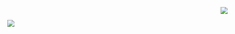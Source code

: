 <p align="right">
    <img src="https://profile-counter.glitch.me/jorexdeveloper/count.svg" />
</p>
<img align="center" src="https://readme-typing-svg.herokuapp.com/?font=Fira+Code&color=00FF00&size=24&center=true&vCenter=true&width=800&height=70&duration=6000&lines=jorexdeveloper;Linux+command+line+Enthusiast+%26+Developer" />
